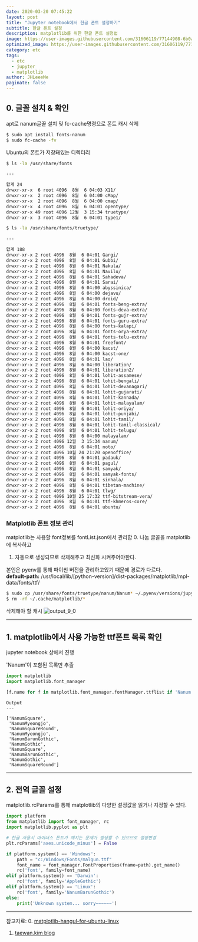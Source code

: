 ```yaml
---
date: 2020-03-20 07:45:22
layout: post
title: "Jupyter notebook에서 한글 폰트 설정하기"
subtitle: 한글 폰트 설정
description: matplotlib를 위한 한글 폰트 설정법
image: https://user-images.githubusercontent.com/31606119/77144908-6b0a5a00-6aca-11ea-8f8e-32eadbfba2ac.png
optimized_image: https://user-images.githubusercontent.com/31606119/77144908-6b0a5a00-6aca-11ea-8f8e-32eadbfba2ac.png
category: etc
tags:
  - etc
  - jupyter
  - matplotlib
author: JHLeeeMe
paginate: false
---
```


## 0. 글꼴 설치 & 확인

apt로 nanum글꼴 설치 및 fc-cache명령으로 폰트 캐시 삭제
```bash
$ sudo apt install fonts-nanum
$ sudo fc-cache -fv
```

Ubuntu의 폰트가 저장돼있는 디렉터리
```bash
$ ls -la /usr/share/fonts

---

합계 24
drwxr-xr-x  6 root 4096  8월  6 04:03 X11/
drwxr-xr-x  2 root 4096  8월  6 04:00 cMap/
drwxr-xr-x  2 root 4096  8월  6 04:00 cmap/
drwxr-xr-x  4 root 4096  8월  6 04:01 opentype/
drwxr-xr-x 49 root 4096 12월  3 15:34 truetype/
drwxr-xr-x  3 root 4096  8월  6 04:01 type1/
```




```bash
$ ls -la /usr/share/fonts/truetype/

---

합계 188
drwxr-xr-x 2 root 4096  8월  6 04:01 Gargi/
drwxr-xr-x 2 root 4096  8월  6 04:01 Gubbi/
drwxr-xr-x 2 root 4096  8월  6 04:01 Nakula/
drwxr-xr-x 2 root 4096  8월  6 04:01 Navilu/
drwxr-xr-x 2 root 4096  8월  6 04:01 Sahadeva/
drwxr-xr-x 2 root 4096  8월  6 04:01 Sarai/
drwxr-xr-x 2 root 4096  8월  6 04:00 abyssinica/
drwxr-xr-x 2 root 4096  8월  6 04:00 dejavu/
drwxr-xr-x 2 root 4096  8월  6 04:00 droid/
drwxr-xr-x 2 root 4096  8월  6 04:01 fonts-beng-extra/
drwxr-xr-x 2 root 4096  8월  6 04:00 fonts-deva-extra/
drwxr-xr-x 2 root 4096  8월  6 04:01 fonts-gujr-extra/
drwxr-xr-x 2 root 4096  8월  6 04:01 fonts-guru-extra/
drwxr-xr-x 2 root 4096  8월  6 04:00 fonts-kalapi/
drwxr-xr-x 2 root 4096  8월  6 04:01 fonts-orya-extra/
drwxr-xr-x 2 root 4096  8월  6 04:01 fonts-telu-extra/
drwxr-xr-x 2 root 4096  8월  6 04:01 freefont/
drwxr-xr-x 2 root 4096  8월  6 04:00 kacst/
drwxr-xr-x 2 root 4096  8월  6 04:00 kacst-one/
drwxr-xr-x 2 root 4096  8월  6 04:01 lao/
drwxr-xr-x 2 root 4096  8월  6 04:00 liberation/
drwxr-xr-x 2 root 4096  8월  6 04:01 liberation2/
drwxr-xr-x 2 root 4096  8월  6 04:01 lohit-assamese/
drwxr-xr-x 2 root 4096  8월  6 04:01 lohit-bengali/
drwxr-xr-x 2 root 4096  8월  6 04:01 lohit-devanagari/
drwxr-xr-x 2 root 4096  8월  6 04:01 lohit-gujarati/
drwxr-xr-x 2 root 4096  8월  6 04:01 lohit-kannada/
drwxr-xr-x 2 root 4096  8월  6 04:01 lohit-malayalam/
drwxr-xr-x 2 root 4096  8월  6 04:01 lohit-oriya/
drwxr-xr-x 2 root 4096  8월  6 04:01 lohit-punjabi/
drwxr-xr-x 2 root 4096  8월  6 04:01 lohit-tamil/
drwxr-xr-x 2 root 4096  8월  6 04:01 lohit-tamil-classical/
drwxr-xr-x 2 root 4096  8월  6 04:01 lohit-telugu/
drwxr-xr-x 2 root 4096  8월  6 04:00 malayalam/
drwxr-xr-x 2 root 4096 12월  3 15:34 nanum/
drwxr-xr-x 2 root 4096  8월  6 04:01 noto/
drwxr-xr-x 2 root 4096 10월 24 21:20 openoffice/
drwxr-xr-x 2 root 4096  8월  6 04:01 padauk/
drwxr-xr-x 2 root 4096  8월  6 04:01 pagul/
drwxr-xr-x 2 root 4096  8월  6 04:01 samyak/
drwxr-xr-x 2 root 4096  8월  6 04:01 samyak-fonts/
drwxr-xr-x 2 root 4096  8월  6 04:01 sinhala/
drwxr-xr-x 2 root 4096  8월  6 04:01 tibetan-machine/
drwxr-xr-x 2 root 4096  8월  6 04:01 tlwg/
drwxr-xr-x 2 root 4096 10월 25 17:32 ttf-bitstream-vera/
drwxr-xr-x 2 root 4096  8월  6 04:01 ttf-khmeros-core/
drwxr-xr-x 2 root 4096  8월  6 04:01 ubuntu/
```

### Matplotlib 폰트 정보 관리

matplotlib는 사용할 font정보를 fontList.json에서 관리함
0. 나눔 글꼴을 matplotlib에 복사하고
1. 자동으로 생성되므로 삭제해주고 최신화 시켜주어야한다.

본인은 pyenv를 통해 파이썬 버전을 관리하고있기 때문에 경로가 다르다.  
**default-path:** /usr/local/lib/[python-version]/dist-packages/matplotlib/mpl-data/fonts/ttf/


```bash
$ sudo cp /usr/share/fonts/truetype/nanum/Nanum* ~/.pyenv/versions/jupyter-3.5.2/lib/python3.5/site-packages/matplotlib/mpl-data/fonts/ttf
$ rm -rf ~/.cache/matplotlib/*
```

삭제해야 할 캐시
![output_9_0](https://user-images.githubusercontent.com/31606119/77145869-0e5c6e80-6acd-11ea-8e2f-fd68086f134c.png)



---
## 1. matplotlib에서 사용 가능한 ttf폰트 목록 확인
jupyter notebook 상에서 진행  

'Nanum'이 포함된 목록만 추출
```python
import matplotlib
import matplotlib.font_manager

[f.name for f in matplotlib.font_manager.fontManager.ttflist if 'Nanum' in f.name]
```

```
Output
---

['NanumSquare',
 'NanumMyeongjo',
 'NanumSquareRound',
 'NanumMyeongjo',
 'NanumBarunGothic',
 'NanumGothic',
 'NanumSquare',
 'NanumBarunGothic',
 'NanumGothic',
 'NanumSquareRound']
```
---
## 2. 전역 글꼴 설정
matplotlib.rcParams를 통해 matplotlib의 다양한 설정값을 읽거나 지정할 수 있다.


```python
import platform
from matplotlib import font_manager, rc
import matplotlib.pyplot as plt

# 한글 사용시 마이너스 폰트가 깨지는 문제가 발생할 수 있으므로 설정변경
plt.rcParams['axes.unicode_minus'] = False

if platform.system() == 'Windows':
    path = "c:/Windows/Fonts/malgun.ttf"
    font_name = font_manager.FontProperties(fname=path).get_name()
    rc('font', family=font_name)
elif platform.system() == 'Darwin':
    rc('font', family='AppleGothic')
elif platform.system() == 'Linux':
    rc('font', family='NanumBarunGothic')
else:
    print('Unknown system... sorry~~~~~~')
```

---
참고자료:
0. [matplotlib-hangul-for-ubuntu-linux](https://financedata.github.io/posts/matplotlib-hangul-for-ubuntu-linux.html)
1. [taewan.kim blog](http://taewan.kim/post/matplotlib_hangul/)
